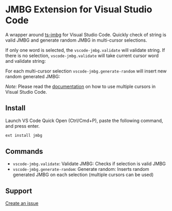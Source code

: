 # JMBG Extension for Visual Studio Code

A wrapper around [ts-jmbg](https://github.com/borko-rajkovic/ts-jmbg) for Visual Studio Code.
Quickly check of string is valid JMBG and generate random JMBG in multi-cursor selections.

If only one word is selected, the `vscode-jmbg.validate` will validate string. If there is no selection, `vscode-jmbg.validate` will take current cursor word and validate string:

For each multi-cursor selection `vscode-jmbg.generate-random` will insert new random generated JMBG:

_Note:_ Please read the [documentation](https://code.visualstudio.com/Docs/editor/editingevolved) on how to use multiple cursors in Visual Studio Code.

## Install

Launch VS Code Quick Open (Ctrl/Cmd+P), paste the following command, and press enter.

```sh
ext install jmbg
```

## Commands

- `vscode-jmbg.validate`: Validate JMBG: Checks if selection is valid JMBG
- `vscode-jmbg.generate-random`: Generate random: Inserts random generated JMBG on each selection (multiple cursors can be used)

## Support

[Create an issue](https://github.com/borko-rajkovic/vscode-jmbg/issues)
